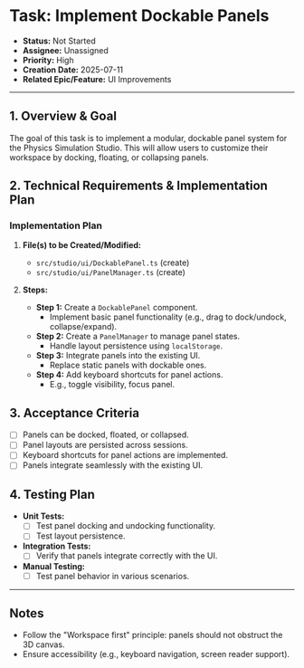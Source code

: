 # Task: Implement Dockable Panels

- **Status:** Not Started
- **Assignee:** Unassigned
- **Priority:** High
- **Creation Date:** 2025-07-11
- **Related Epic/Feature:** UI Improvements

---

## 1. Overview & Goal

The goal of this task is to implement a modular, dockable panel system for the Physics Simulation Studio. This will allow users to customize their workspace by docking, floating, or collapsing panels.

## 2. Technical Requirements & Implementation Plan

### Implementation Plan

1. **File(s) to be Created/Modified:**
    - `src/studio/ui/DockablePanel.ts` (create)
    - `src/studio/ui/PanelManager.ts` (create)

2. **Steps:**
    - **Step 1:** Create a `DockablePanel` component.
      - Implement basic panel functionality (e.g., drag to dock/undock, collapse/expand).
    - **Step 2:** Create a `PanelManager` to manage panel states.
      - Handle layout persistence using `localStorage`.
    - **Step 3:** Integrate panels into the existing UI.
      - Replace static panels with dockable ones.
    - **Step 4:** Add keyboard shortcuts for panel actions.
      - E.g., toggle visibility, focus panel.

## 3. Acceptance Criteria

- [ ] Panels can be docked, floated, or collapsed.
- [ ] Panel layouts are persisted across sessions.
- [ ] Keyboard shortcuts for panel actions are implemented.
- [ ] Panels integrate seamlessly with the existing UI.

## 4. Testing Plan

- **Unit Tests:**
  - [ ] Test panel docking and undocking functionality.
  - [ ] Test layout persistence.
- **Integration Tests:**
  - [ ] Verify that panels integrate correctly with the UI.
- **Manual Testing:**
  - [ ] Test panel behavior in various scenarios.

---

## Notes

- Follow the "Workspace first" principle: panels should not obstruct the 3D canvas.
- Ensure accessibility (e.g., keyboard navigation, screen reader support).
